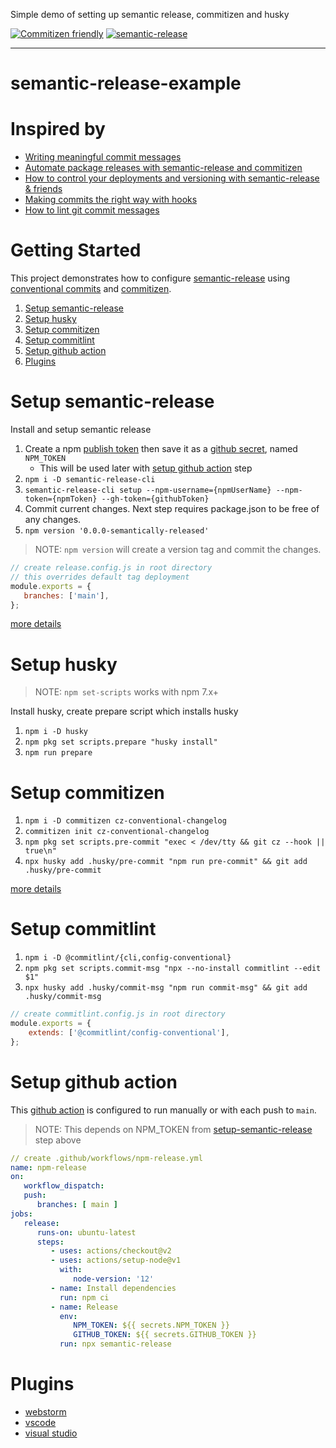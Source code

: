 Simple demo of setting up semantic release, commitizen and husky

[![Commitizen friendly](https://img.shields.io/badge/commitizen-friendly-brightgreen.svg)](http://commitizen.github.io/cz-cli/)
[![semantic-release](https://img.shields.io/badge/%20%20%F0%9F%93%A6%F0%9F%9A%80-semantic--release-e10079.svg)](https://github.com/semantic-release/semantic-release)
___
# semantic-release-example

# Inspired by
- [Writing meaningful commit messages](https://reflectoring.io/meaningful-commit-messages/)
- [Automate package releases with semantic-release and commitizen](https://schalkneethling.medium.com/automate-package-releases-with-semantic-release-and-commitizen-d7d4c337f04f)
- [How to control your deployments and versioning with semantic-release & friends](https://blog.logrocket.com/never-guess-about-project-history-again-31f65091f668/)
- [Making commits the right way with hooks](https://dev.to/thelogicwarlock/making-commits-the-right-way-with-hooks-31h9)
- [How to lint git commit messages](https://remarkablemark.org/blog/2019/05/29/git-husky-commitlint/)

# Getting Started
This project demonstrates how to configure [semantic-release](https://github.com/semantic-release/semantic-release) using [conventional commits](https://www.conventionalcommits.org/) and [commitizen](https://github.com/commitizen/cz-cli). 

1. [Setup semantic-release](#setup-semantic-release)
1. [Setup husky](#setup-husky)
1. [Setup commitizen](#setup-commitizen)
1. [Setup commitlint](#setup-commitlint)
1. [Setup github action](#setup-github-action)
1. [Plugins](#plugins)

# Setup semantic-release
Install and setup semantic release
1. Create a npm [publish token](https://docs.npmjs.com/creating-and-viewing-access-tokens) then save it as a [github secret](https://docs.github.com/en/actions/reference/encrypted-secrets), named `NPM_TOKEN`
   - This will be used later with [setup github action](#setup-github-action) step
1. `npm i -D semantic-release-cli`
1. `semantic-release-cli setup --npm-username={npmUserName} --npm-token={npmToken} --gh-token={githubToken}`
1. Commit current changes. Next step requires package.json to be free of any changes. 
1. `npm version '0.0.0-semantically-released'`

> NOTE: `npm version` will create a version tag and commit the changes.

```javascript
// create release.config.js in root directory 
// this overrides default tag deployment
module.exports = {
   branches: ['main'],
};
```

[more details](https://schalkneethling.medium.com/automate-package-releases-with-semantic-release-and-commitizen-d7d4c337f04f#493d)

# Setup husky
> NOTE: `npm set-scripts` works with npm 7.x+

Install husky, create prepare script which installs husky
1. `npm i -D husky`
1. `npm pkg set scripts.prepare "husky install"`
1. `npm run prepare`

# Setup commitizen
1. `npm i -D commitizen cz-conventional-changelog`
1. `commitizen init cz-conventional-changelog`
1. `npm pkg set scripts.pre-commit "exec < /dev/tty && git cz --hook || true\n"`
1. `npx husky add .husky/pre-commit "npm run pre-commit" && git add .husky/pre-commit`

[more details](https://schalkneethling.medium.com/automate-package-releases-with-semantic-release-and-commitizen-d7d4c337f04f#4f24)

# Setup commitlint
1. `npm i -D @commitlint/{cli,config-conventional}`
1. `npm pkg set scripts.commit-msg "npx --no-install commitlint --edit $1"`
1. `npx husky add .husky/commit-msg "npm run commit-msg" && git add .husky/commit-msg`

```javascript
// create commitlint.config.js in root directory
module.exports = {
    extends: ['@commitlint/config-conventional'],
};
```

# Setup github action
This [github action](https://github.com/semantic-release/github/blob/4b902456b1c7958a59dca01bd3658dfde074f426/.github/workflows/release.yml) is  configured to run manually or with each push to `main`.

> NOTE: This depends on NPM_TOKEN from [setup-semantic-release](#setup-semantic-release) step above

```yaml
// create .github/workflows/npm-release.yml
name: npm-release
on:
   workflow_dispatch:
   push:
      branches: [ main ]
jobs:
   release:
      runs-on: ubuntu-latest
      steps:
         - uses: actions/checkout@v2
         - uses: actions/setup-node@v1
           with:
              node-version: '12'
         - name: Install dependencies
           run: npm ci
         - name: Release
           env:
              NPM_TOKEN: ${{ secrets.NPM_TOKEN }}
              GITHUB_TOKEN: ${{ secrets.GITHUB_TOKEN }}
           run: npx semantic-release
```

# Plugins

- [webstorm](https://plugins.jetbrains.com/plugin/9861-git-commit-template)
- [vscode](https://marketplace.visualstudio.com/items?itemName=KnisterPeter.vscode-commitizen)
- [visual studio](https://marketplace.visualstudio.com/items?itemName=mrluje.vs-commitizen)
